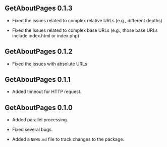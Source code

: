 
## GetAboutPages 0.1.3

* Fixed the issues related to complex relative URLs (e.g., different depths)

* Fixed the issues related to complex base URLs (e.g., those base URLs include index.html or index.php)

## GetAboutPages 0.1.2

* Fixed the issues with absolute URLs

## GetAboutPages 0.1.1

* Added timeout for HTTP request. 

## GetAboutPages 0.1.0
 
* Added parallel processing. 

* Fixed several bugs. 

* Added a `NEWS.md` file to track changes to the package.
